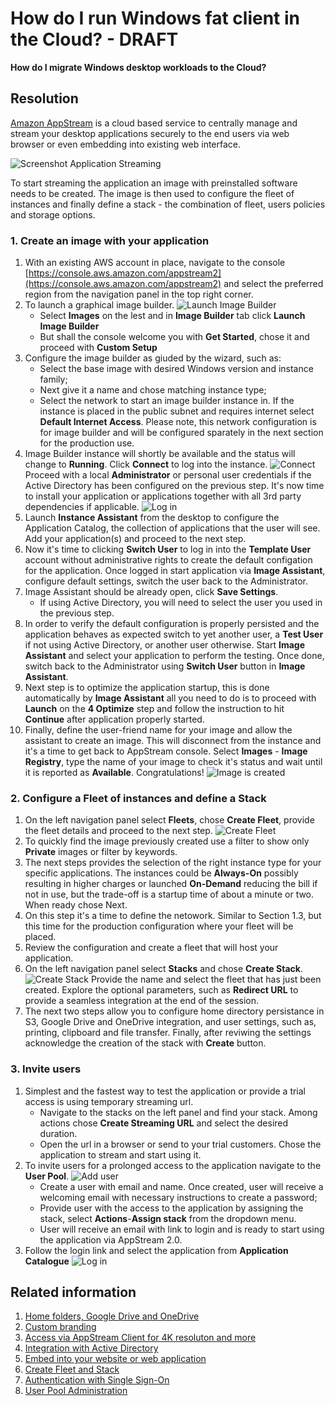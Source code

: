# How do I run Windows fat client in the Cloud? - **DRAFT**
**How do I migrate Windows desktop workloads to the Cloud?**
## Resolution
[Amazon AppStream](https://aws.amazon.com/appstream2/) is a cloud based service to centrally manage and stream your desktop applications securely to the end users via web browser or even embedding into existing web interface.

![Screenshot Application Streaming](https://github.com/nzamosenchuk/isv2cloud-windows-desktop-client/blob/master/appstream-journey.png?raw=true "Application Streaming")

To start streaming the application an image with preinstalled software needs to be created. The image is then used to configure the fleet of instances and finally define a stack - the combination of fleet, users policies and storage options.
### 1. Create an image with your application
1. With an existing AWS account in place, navigate to the console [https://console.aws.amazon.com/appstream2](https://console.aws.amazon.com/appstream2) and select the preferred region from the navigation panel in the top right corner.
1. To launch a graphical image builder. 
   ![Launch Image Builder](https://github.com/nzamosenchuk/isv2cloud-windows-desktop-client/blob/master/1_launch_image_builder.png?raw=true "Launch Image Builder")
   - Select **Images** on the lest and in **Image Builder** tab click **Launch Image Builder** 
   - But shall the console welcome you with **Get Started**, chose it and proceed with **Custom Setup**
1. Configure the image builder as giuded by the wizard, such as:  
   - Select the base image with desired Windows version and instance family;
   - Next give it a name and chose matching instance type;
   - Select the network to start an image builder instance in. If the instance is placed in the public subnet and requires internet select **Default Internet Access**. Please note, this network configuration is for image builder and will be configured sparately in the next section for the production use.
1. Image Builder instance will shortly be available and the status will change to **Running**. Click **Connect** to log into the instance.
   ![Connect](https://github.com/nzamosenchuk/isv2cloud-windows-desktop-client/blob/master/2_connect_image_builder.png?raw=true "Connect")
   Proceed with a local **Administrator** or personal user credentials if the Active Directory has been configured on the previous step. It's now time to install your application or applications together with all 3rd party dependencies if applicable. 
   ![Log in](https://github.com/nzamosenchuk/isv2cloud-windows-desktop-client/blob/master/3_log_in.png?raw=true "Log in")
1. Launch **Instance Assistant** from the desktop to configure the Application Catalog, the collection of applications that the user will see. Add your application(s) and proceed to the next step. 
1. Now it's time to clicking **Switch User** to log in into the **Template User** account without administrative rights to create the default configation for the application. Once logged in start application via **Image Assistant**, configure default settings, switch the user back to the Administrator.
1. Image Assistant should be already open, click **Save Settings**.
   - If using Active Directory, you will need to select the user you used in the previous step.
1. In order to verify the default configuration is properly persisted and the application behaves as expected switch to yet another user, a **Test User** if not using Active Directory, or another user otherwise. Start **Image Assistant** and select your application to perform the testing. Once done, switch back to the Administrator using **Switch User** button in **Image Assistant**.
1. Next step is to optimize the application startup, this is done automatically by **Image Assistant** all you need to do is to proceed with **Launch** on the **4 Optimize** step and follow the instruction to hit **Continue** after application properly started.
1. Finally, define the user-friend name for your image and allow the assistant to create an image. This will disconnect from the instance and it's a time to get back to AppStream console. Select **Images** - **Image Registry**, type the name of your image to check it's status and wait until it is reported as **Available**. Congratulations!
   ![Image is created](https://github.com/nzamosenchuk/isv2cloud-windows-desktop-client/blob/master/4_image_created.png?raw=true "Image is created")
### 2. Configure a Fleet of instances and define a Stack
1. On the left navigation panel select **Fleets**, chose **Create Fleet**, provide the fleet details and proceed to the next step.
   ![Create Fleet](https://github.com/nzamosenchuk/isv2cloud-windows-desktop-client/blob/master/5_create_fleet.png?raw=true "Create Fleet")
1. To quickly find the image previously created use a filter to show only **Private** images or filter by keywords.
1. The next steps provides the selection of the right instance type for your specific applications. The instances could be **Always-On** possibly resulting in higher charges or launched **On-Demand** reducing the bill if not in use, but the trade-off is a startup time of about a minute or two. When ready chose Next.
1. On this step it's a time to define the netowork. Similar to Section 1.3, but this time for the production configuration where your fleet will be placed.
1. Review the configuration and create a fleet that will host your application.
1. On the left navigation panel select **Stacks** and chose **Create Stack**. 
   ![Create Stack](https://github.com/nzamosenchuk/isv2cloud-windows-desktop-client/blob/master/6_creat_stack.png?raw=true "Create Stack")
   Provide the name and select the fleet that has just been created. Explore the optional parameters, such as **Redirect URL** to provide a seamless integration at the end of the session.
1. The next two steps allow you to configure home directory persistance in S3, Google Drive and OneDrive integration, and user settings, such as, printing, clipboard and file transfer. Finally, after reviwing the settings acknowledge the creation of the stack with **Create** button.

### 3. Invite users
1. Simplest and the fastest way to test the application or provide a trial access is using temporary streaming url.
   - Navigate to the stacks on the left panel and find your stack. Among actions chose **Create Streaming URL** and select the desired duration. 
   - Open the url in a browser or send to your trial customers. Chose the application to stream and start using it.
1. To invite users for a prolonged access to the application navigate to the **User Pool**. 
   ![Add user](https://github.com/nzamosenchuk/isv2cloud-windows-desktop-client/blob/master/7_create_user.png?raw=true "Add user")
   - Create a user with email and name. Once created, user will receive a welcoming email with necessary instructions to create a password;
   - Provide user with the access to the application by assigning the stack, select **Actions**-**Assign stack** from the dropdown menu.
   - User will receive an email with link to login and is ready to start using the application via AppStream 2.0.
1. Follow the login link and select the application from **Application Catalogue**
   ![Log in](https://github.com/nzamosenchuk/isv2cloud-windows-desktop-client/blob/master/8_login.png?raw=true "Log in")



## Related information
1. [Home folders, Google Drive and OneDrive](https://docs.aws.amazon.com/appstream2/latest/developerguide/persistent-storage.html)
1. [Custom branding](https://docs.aws.amazon.com/appstream2/latest/developerguide/branding.html)
1. [Access via AppStream Client for 4K resoluton and more](https://docs.aws.amazon.com/appstream2/latest/developerguide/client-application.html)
1. [Integration with Active Directory](https://docs.aws.amazon.com/appstream2/latest/developerguide/active-directory.html)
1. [Embed into your website or web application](https://docs.aws.amazon.com/appstream2/latest/developerguide/embed-streaming-sessions.html)
1. [Create Fleet and Stack](https://docs.aws.amazon.com/appstream2/latest/developerguide/set-up-stacks-fleets.html)
1. [Authentication with Single Sign-On](https://docs.aws.amazon.com/appstream2/latest/developerguide/external-identity-providers.html)
1. [User Pool Administration](https://docs.aws.amazon.com/appstream2/latest/developerguide/user-pool-admin.html)

